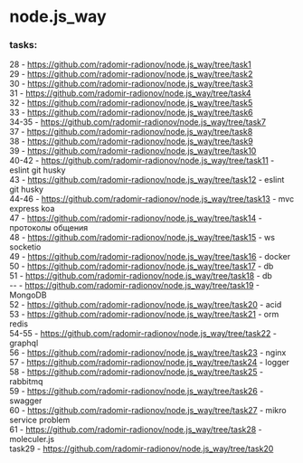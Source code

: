 # node.js_way

### tasks:  
28 - https://github.com/radomir-radionov/node.js_way/tree/task1  
29 - https://github.com/radomir-radionov/node.js_way/tree/task2  
30 - https://github.com/radomir-radionov/node.js_way/tree/task3  
31 - https://github.com/radomir-radionov/node.js_way/tree/task4  
32 - https://github.com/radomir-radionov/node.js_way/tree/task5  
33 - https://github.com/radomir-radionov/node.js_way/tree/task6  
34-35 - https://github.com/radomir-radionov/node.js_way/tree/task7  
37 - https://github.com/radomir-radionov/node.js_way/tree/task8  
38 - https://github.com/radomir-radionov/node.js_way/tree/task9  
39 - https://github.com/radomir-radionov/node.js_way/tree/task10  
40-42 - https://github.com/radomir-radionov/node.js_way/tree/task11 - eslint git husky  
43 - https://github.com/radomir-radionov/node.js_way/tree/task12 - eslint git husky     
44-46 - https://github.com/radomir-radionov/node.js_way/tree/task13 - mvc express koa    
47 - https://github.com/radomir-radionov/node.js_way/tree/task14 - протоколы общения   
48 - https://github.com/radomir-radionov/node.js_way/tree/task15 - ws socketio   
49 - https://github.com/radomir-radionov/node.js_way/tree/task16 - docker   
50 - https://github.com/radomir-radionov/node.js_way/tree/task17 - db  
51 - https://github.com/radomir-radionov/node.js_way/tree/task18 - db    
-- - https://github.com/radomir-radionov/node.js_way/tree/task19 - MongoDB   
52 - https://github.com/radomir-radionov/node.js_way/tree/task20 - acid   
53 - https://github.com/radomir-radionov/node.js_way/tree/task21 - orm redis   
54-55 - https://github.com/radomir-radionov/node.js_way/tree/task22 - graphql   
56 - https://github.com/radomir-radionov/node.js_way/tree/task23 - nginx  
57 - https://github.com/radomir-radionov/node.js_way/tree/task24 - logger   
58 - https://github.com/radomir-radionov/node.js_way/tree/task25 - rabbitmq  
59 - https://github.com/radomir-radionov/node.js_way/tree/task26 - swagger  
60 - https://github.com/radomir-radionov/node.js_way/tree/task27 - mikro service problem  
61 - https://github.com/radomir-radionov/node.js_way/tree/task28 - moleculer.js  
task29 - https://github.com/radomir-radionov/node.js_way/tree/task20 
